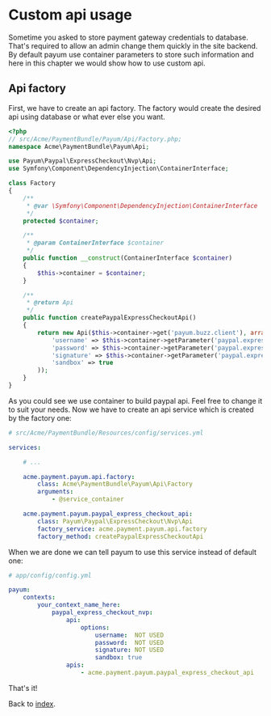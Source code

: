 # Custom api usage

Sometime you asked to store payment gateway credentials to database.
That's required to allow an admin change them quickly in the site backend.
By default payum use container parameters to store such information and
here in this chapter we would show how to use custom api.

## Api factory

First, we have to create an api factory.
The factory would create the desired api using database or what ever else you want.

```php
<?php
// src/Acme/PaymentBundle/Payum/Api/Factory.php;
namespace Acme\PaymentBundle\Payum\Api;

use Payum\Paypal\ExpressCheckout\Nvp\Api;
use Symfony\Component\DependencyInjection\ContainerInterface;

class Factory
{
    /**
     * @var \Symfony\Component\DependencyInjection\ContainerInterface
     */
    protected $container;

    /**
     * @param ContainerInterface $container
     */
    public function __construct(ContainerInterface $container)
    {
        $this->container = $container;
    }

    /**
     * @return Api
     */
    public function createPaypalExpressCheckoutApi()
    {
        return new Api($this->container->get('payum.buzz.client'), array(
            'username' => $this->container->getParameter('paypal.express_checkout.username'),
            'password' => $this->container->getParameter('paypal.express_checkout.password'),
            'signature' => $this->container->getParameter('paypal.express_checkout.signature'),
            'sandbox' => true
        ));
    }
}
```

As you could see we use container to build paypal api.
Feel free to change it to suit your needs.
Now we have to create an api service which is created by the factory one:

```yaml
# src/Acme/PaymentBundle/Resources/config/services.yml

services:

    # ...

    acme.payment.payum.api.factory:
        class: Acme\PaymentBundle\Payum\Api\Factory
        arguments:
            - @service_container

    acme.payment.payum.paypal_express_checkout_api:
        class: Payum\Paypal\ExpressCheckout\Nvp\Api
        factory_service: acme.payment.payum.api.factory
        factory_method: createPaypalExpressCheckoutApi
```

When we are done we can tell payum to use this service instead of default one:

```yaml
# app/config/config.yml

payum:
    contexts:
        your_context_name_here:
            paypal_express_checkout_nvp:
                api:
                    options:
                        username:  NOT USED
                        password:  NOT USED
                        signature: NOT USED
                        sandbox: true
                apis:
                    - acme.payment.payum.paypal_express_checkout_api

```

That's it!

Back to [index](index.md).
